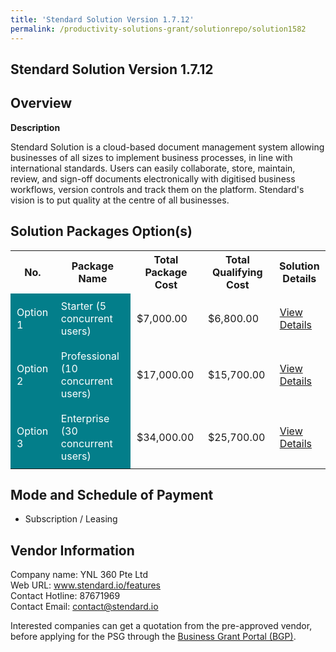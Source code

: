 ```yaml
---
title: 'Stendard Solution Version 1.7.12'
permalink: /productivity-solutions-grant/solutionrepo/solution1582
---
```


## Stendard Solution Version 1.7.12

## Overview

**Description**

Stendard Solution is a cloud-based document management system allowing businesses of all sizes to implement business processes, in line with international standards. Users can easily collaborate, store, maintain, review, and sign-off documents electronically with digitised business workflows, version controls and track them on the platform. Stendard's vision is to put quality at the centre of all businesses.

## Solution Packages Option(s)

<table>
<tr>
<th><b>No.</b></th>
<th><b>Package Name</b></th>
<th><b>Total Package Cost</b></th>
<th><b>Total Qualifying Cost</b></th>
<th><b>Solution Details</b></th>
</tr>
<tr>
<td style='padding: 10px; background-color: #037E8A; color: #FFFFFF;'>Option 1</td>
<td style='padding: 10px; background-color: #037E8A; color: #FFFFFF;'>Starter (5 concurrent users)</td>
<td style='padding: 10px;'>$7,000.00</td>
<td style='padding: 10px;'>$6,800.00</td>
<td style='padding: 10px;'><a href='/images/psg/YNL360_Desensitised_Annex_3_Part_1.pdf' target='_blank'>View Details</a></td>
</tr>
<tr>
<td style='padding: 10px; background-color: #037E8A; color: #FFFFFF;'>Option 2</td>
<td style='padding: 10px; background-color: #037E8A; color: #FFFFFF;'>Professional (10 concurrent users)</td>
<td style='padding: 10px;'>$17,000.00</td>
<td style='padding: 10px;'>$15,700.00</td>
<td style='padding: 10px;'><a href='/images/psg/YNL360_Desensitised_Annex_3_Part_2.pdf' target='_blank'>View Details</a></td>
</tr>
<tr>
<td style='padding: 10px; background-color: #037E8A; color: #FFFFFF;'>Option 3</td>
<td style='padding: 10px; background-color: #037E8A; color: #FFFFFF;'>Enterprise (30 concurrent users)</td>
<td style='padding: 10px;'>$34,000.00</td>
<td style='padding: 10px;'>$25,700.00</td>
<td style='padding: 10px;'><a href='/images/psg/YNL360_Desensitised_Annex_3_Part_3.pdf' target='_blank'>View Details</a></td>
</tr>
</table>

## Mode and Schedule of Payment

 - Subscription / Leasing

## Vendor Information

 Company name: YNL 360 Pte Ltd<br>Web URL: www.stendard.io/features <br>Contact Hotline: 87671969 <br>Contact Email: contact@stendard.io

Interested companies can get a quotation from the pre-approved vendor, before applying for the PSG through the <a href='https://www.businessgrants.gov.sg/' target='_blank' rel='noopener'>Business Grant Portal (BGP)</a>.

<script src="/jquery/resize-tables.js"></script>
